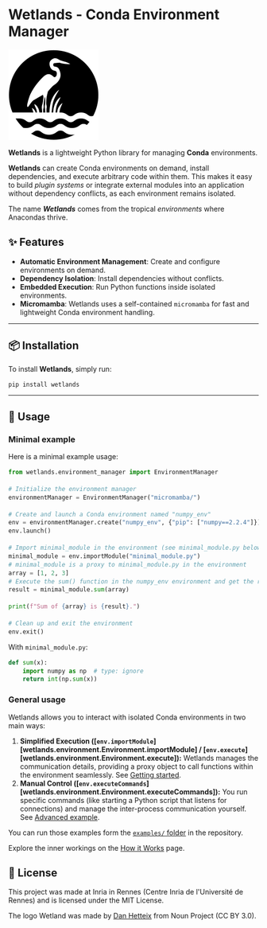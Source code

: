 # Wetlands - Conda Environment Manager

![Wetland](Wetland.svg)

**Wetlands** is a lightweight Python library for managing **Conda** environments.

**Wetlands** can create Conda environments on demand, install dependencies, and execute arbitrary code within them. This makes it easy to build *plugin systems* or integrate external modules into an application without dependency conflicts, as each environment remains isolated.

The name ***Wetlands*** comes from the tropical *environments* where Anacondas thrive.

## ✨ Features

- **Automatic Environment Management**: Create and configure environments on demand.
- **Dependency Isolation**: Install dependencies without conflicts.
- **Embedded Execution**: Run Python functions inside isolated environments.
- **Micromamba**: Wetlands uses a self-contained `micromamba` for fast and lightweight Conda environment handling.

---

## 📦 Installation

To install **Wetlands**, simply run:

```sh
pip install wetlands
```

---

## 🚀 Usage

### Minimal example

Here is a minimal example usage:

```python
from wetlands.environment_manager import EnvironmentManager

# Initialize the environment manager
environmentManager = EnvironmentManager("micromamba/")

# Create and launch a Conda environment named "numpy_env"
env = environmentManager.create("numpy_env", {"pip": ["numpy==2.2.4"]})
env.launch()

# Import minimal_module in the environment (see minimal_module.py below)
minimal_module = env.importModule("minimal_module.py")
# minimal_module is a proxy to minimal_module.py in the environment
array = [1, 2, 3]
# Execute the sum() function in the numpy_env environment and get the result
result = minimal_module.sum(array)

print(f"Sum of {array} is {result}.")

# Clean up and exit the environment
env.exit()
```

With `minimal_module.py`:

```python
def sum(x):
    import numpy as np  # type: ignore
    return int(np.sum(x))
```

### General usage

Wetlands allows you to interact with isolated Conda environments in two main ways:

1.  **Simplified Execution ([`env.importModule`][wetlands.environment.Environment.importModule] / [`env.execute`][wetlands.environment.Environment.execute]):** Wetlands manages the communication details, providing a proxy object to call functions within the environment seamlessly. See [Getting started](getting_started.md).
2.  **Manual Control ([`env.executeCommands`][wetlands.environment.Environment.executeCommands]):** You run specific commands (like starting a Python script that listens for connections) and manage the inter-process communication yourself. See [Advanced example](advanced_example.md).

You can run those examples form the [`examples/` folder](https://github.com/arthursw/wetlands/tree/main/examples) in the repository.

Explore the inner workings on the [How it Works](how_it_works.md) page.

## 📜 License

This project was made at Inria in Rennes (Centre Inria de l'Université de Rennes) and is licensed under the MIT License.

The logo Wetland was made by [Dan Hetteix](https://thenounproject.com/creator/DHETTEIX/) from Noun Project (CC BY 3.0).